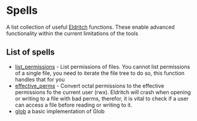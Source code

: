 # Spells

A list collection of useful [Eldritch](https://docs.realm.pub/user-guide/eldritch) functions. These enable advanced functionality within the current limitations of the tools

## List of spells
- [list_permissions](./perms.eldr) - List permissions of files. You cannot list permissions of a single file, you need to iterate the file tree to do so, this function handles that for you 
- [effective_perms](./perms.eldr) - Convert octal permissions to the effective permissions fo the current user (rwx). Eldritch will crash when opening or writing to a file with bad perms, therefor, it is vital to check if a user can access a file before reading or writing to it.
- [glob](./glob.eldr) a basic implementation of Glob